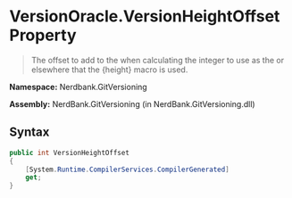 # VersionOracle.VersionHeightOffset Property
> The offset to add to the 
            when calculating the integer to use as the 
            or elsewhere that the {height} macro is used.

**Namespace:** Nerdbank.GitVersioning

**Assembly:** NerdBank.GitVersioning (in NerdBank.GitVersioning.dll)
## Syntax
~~~~csharp
public int VersionHeightOffset
{
	[System.Runtime.CompilerServices.CompilerGenerated]
	get;
}
~~~~
